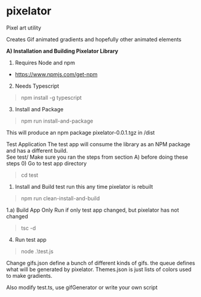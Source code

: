 # pixelator
Pixel art utility

Creates Gif animated gradients and hopefully other animated elements

**A) Installation and Building Pixelator Library**
1) Requires Node and npm
 - https://www.npmjs.com/get-npm

2) Needs Typescript
> npm install -g typescript

3) Install and Package
> npm run install-and-package

This will produce an npm package pixelator-0.0.1.tgz in /dist

Test Application
The test app will consume the library as an NPM package and has a different build.  
See test/
Make sure you ran the steps from section A) before doing these steps
0) Go to test app directory
> cd test

1) Install and Build test
run this any time pixelator is rebuilt
> npm run clean-install-and-build

1.a) Build App Only
Run if only test app changed, but pixelator has not changed
> tsc -d

4) Run test app
> node .\test.js

Change gifs.json define a bunch of different kinds of gifs.  the queue defines what will be generated by pixelator.  Themes.json is just lists of colors used to make gradients.

Also modify test.ts, use gifGenerator or write your own script
